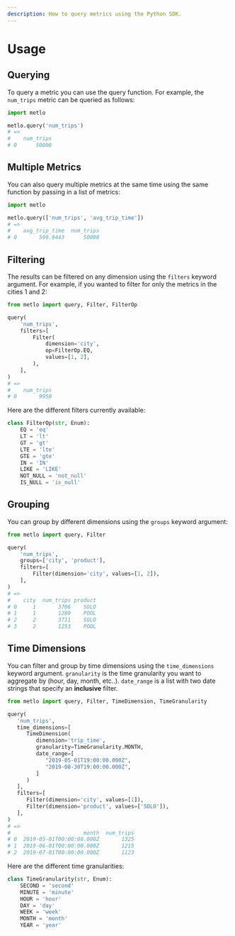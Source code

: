 ```yaml
---
description: How to query metrics using the Python SDK.
---
```


# Usage

## Querying

To query a metric you can use the query function. For example, the `num_trips` metric can be queried as follows:

```python
import metlo

metlo.query('num_trips')
# =>
#    num_trips
# 0      50000
```

## Multiple Metrics

You can also query multiple metrics at the same time using the same function by passing in a list of metrics:

```python
import metlo

metlo.query(['num_trips', 'avg_trip_time'])
# =>
#    avg_trip_time  num_trips
# 0       599.9443      50000
```

## Filtering

The results can be filtered on any dimension using the `filters` keyword argument. For example, if you wanted to filter for only the metrics in the cities 1 and 2:

```python
from metlo import query, Filter, FilterOp

query(
    'num_trips',
    filters=[
        Filter(
            dimension='city',
            op=FilterOp.EQ,
            values=[1, 2],
        ),
    ],
)
# =>
#    num_trips
# 0       9950
```

Here are the different filters currently available:

```python
class FilterOp(str, Enum):
    EQ = 'eq'
    LT = 'lt'
    GT = 'gt'
    LTE = 'lte'
    GTE = 'gte'
    IN = 'IN'
    LIKE = 'LIKE'
    NOT_NULL = 'not_null'
    IS_NULL = 'is_null'
```

## Grouping

You can group by different dimensions using the `groups` keyword argument:

```python
from metlo import query, Filter

query(
    'num_trips',
    groups=['city', 'product'],
    filters=[
        Filter(dimension='city', values=[1, 2]),
    ],
)
# =>
#    city  num_trips product
# 0     1       3706    SOLO
# 1     1       1280    POOL
# 2     2       3711    SOLO
# 3     2       1253    POOL
```

## Time Dimensions

You can filter and group by time dimensions using the `time_dimensions` keyword argument. `granularity` is the time granularity you want to aggregate by (hour, day, month, etc..). `date_range` is a list with two date strings that specify an **inclusive** filter.

```python
from metlo import query, Filter, TimeDimension, TimeGranularity

query(
   'num_trips',
   time_dimensions=[
      TimeDimension(
         dimension='trip_time',
         granularity=TimeGranularity.MONTH,
         date_range=[
            "2019-05-01T19:00:00.000Z",
            "2019-08-30T19:00:00.000Z",
         ]
      )
   ],
   filters=[
      Filter(dimension='city', values=[1]),
      Filter(dimension='product', values=['SOLO']),
   ],
)
# =>
#                       month  num_trips
# 0  2019-05-01T00:00:00.000Z       1325
# 1  2019-06-01T00:00:00.000Z       1215
# 2  2019-07-01T00:00:00.000Z       1123
```

Here are the different time granularities:

```python
class TimeGranularity(str, Enum):
    SECOND = 'second'
    MINUTE = 'minute'
    HOUR = 'hour'
    DAY = 'day'
    WEEK = 'week'
    MONTH = 'month'
    YEAR = 'year'
```

